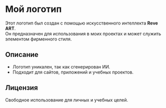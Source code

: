 # Мой логотип

Этот логотип был создан с помощью искусственного интеллекта **Reve ART**.  
Он предназначен для использования в моих проектах и может служить элементом фирменного стиля.  

## Описание
- Логотип уникален, так как сгенерирован ИИ.  
- Подходит для сайтов, приложений и учебных проектов.  

## Лицензия
Свободное использование для личных и учебных целей.
